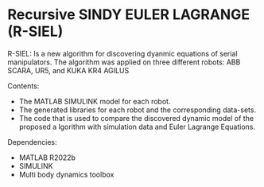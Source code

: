# Recursive SINDY EULER LAGRANGE (R-SIEL)
R-SIEL: Is a new algorithm for discovering dyanmic equations of serial manipulators.
The algorithm was applied on three different robots: ABB SCARA, UR5, and KUKA KR4 AGILUS

Contents:
* The MATLAB SIMULINK model for each robot.
* The generated libraries for each robot and the corresponding data-sets.
* The code that is used to compare the discovered dynamic model of the proposed a lgorithm with simulation data and Euler Lagrange Equations.  

Dependencies:
* MATLAB R2022b
* SIMULINK
* Multi body dynamics toolbox
